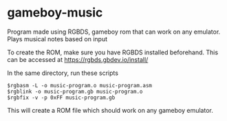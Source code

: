 # gameboy-music
Program made using RGBDS, gameboy rom that can work on any emulator. Plays musical notes based on input

To create the ROM, make sure you have RGBDS installed beforehand. 
This can be accessed at https://rgbds.gbdev.io/install/

In the same directory, run these scripts
```
$rgbasm -L -o music-program.o music-program.asm
$rgblink -o music-program.gb music-program.o
$rgbfix -v -p 0xFF music-program.gb
```
This will create a ROM file which should work on any gameboy emulator.
